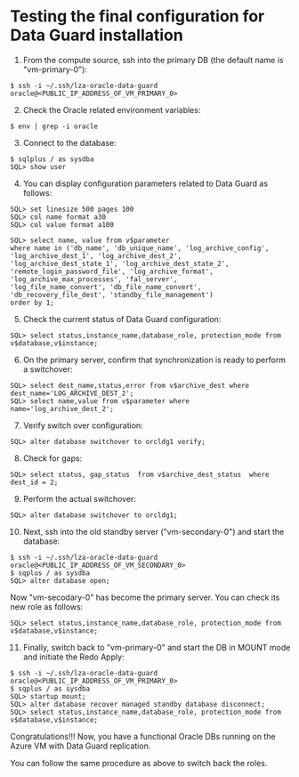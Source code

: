 # Testing the final configuration for Data Guard installation


1. From the compute source, ssh into the primary DB (the default name is "vm-primary-0"):
```
$ ssh -i ~/.ssh/lza-oracle-data-guard  oracle@<PUBLIC_IP_ADDRESS_OF_VM_PRIMARY_0>
```

2. Check the Oracle related environment variables:
```
$ env | grep -i oracle
```

3. Connect to the database:
```
$ sqlplus / as sysdba
SQL> show user
```

4. You can display configuration parameters related to Data Guard as follows:

```
SQL> set linesize 500 pages 100
SQL> col name format a30
SQL> col value format a100

SQL> select name, value from v$parameter
where name in ('db_name', 'db_unique_name', 'log_archive_config',
'log_archive_dest_1', 'log_archive_dest_2', 
'log_archive_dest_state_1', 'log_archive_dest_state_2', 
'remote_login_password_file', 'log_archive_format',
'log_archive_max_processes', 'fal_server',
'log_file_name_convert', 'db_file_name_convert', 'db_recovery_file_dest', 'standby_file_management')
order by 1;
```

5. Check the current status of Data Guard configuration:

```
SQL> select status,instance_name,database_role, protection_mode from v$database,v$instance;
```

6. On the primary server, confirm that synchronization is ready to perform a switchover:

```
SQL> select dest_name,status,error from v$archive_dest where dest_name='LOG_ARCHIVE_DEST_2';
SQL> select name,value from v$parameter where name='log_archive_dest_2';
```

7. Verify switch over configuration:

```
SQL> alter database switchover to orcldg1 verify;
```

8. Check for gaps:

```
SQL> select status, gap_status  from v$archive_dest_status  where dest_id = 2;
```

9. Perform the actual switchover:

```
SQL> alter database switchover to orcldg1;
```

10. Next, ssh into the old standby server ("vm-secondary-0") and start the database:


```
$ ssh -i ~/.ssh/lza-oracle-data-guard  oracle@<PUBLIC_IP_ADDRESS_OF_VM_SECONDARY_0>
$ sqplus / as sysdba
SQL> alter database open;
```

Now "vm-secodary-0" has become the primary server. You can check its new role as follows:

```
SQL> select status,instance_name,database_role, protection_mode from v$database,v$instance;
```


11. Finally, switch back to "vm-primary-0" and start the DB in MOUNT mode and initiate the  Redo Apply:


```
$ ssh -i ~/.ssh/lza-oracle-data-guard  oracle@<PUBLIC_IP_ADDRESS_OF_VM_PRIMARY_0>
$ sqplus / as sysdba
SQL> startup mount;
SQL> alter database recover managed standby database disconnect;
SQL> select status,instance_name,database_role, protection_mode from v$database,v$instance;
```


Congratulations!!! Now, you have a functional Oracle DBs running on the Azure VM with Data Guard replication.

You can follow the same procedure as above to switch back the roles. 